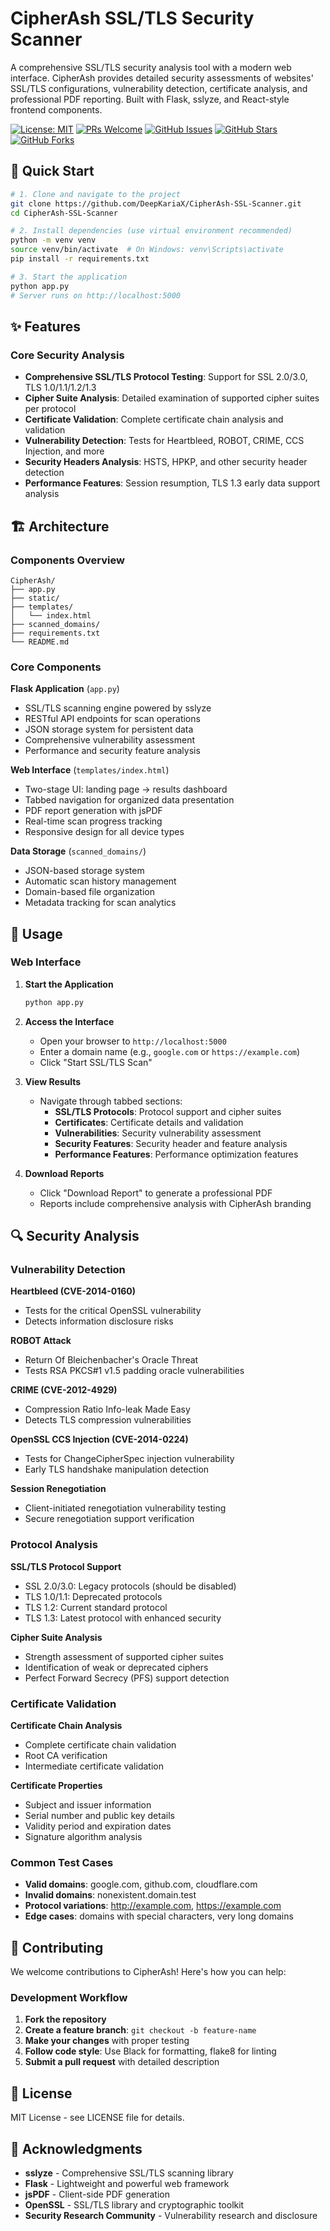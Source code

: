 # CipherAsh SSL/TLS Security Scanner

A comprehensive SSL/TLS security analysis tool with a modern web interface. CipherAsh provides detailed security assessments of websites' SSL/TLS configurations, vulnerability detection, certificate analysis, and professional PDF reporting. Built with Flask, sslyze, and React-style frontend components.

[![License: MIT](https://img.shields.io/badge/License-MIT-yellow.svg)](https://opensource.org/licenses/MIT)
[![PRs Welcome](https://img.shields.io/badge/PRs-welcome-brightgreen.svg)](https://github.com/DeepKariaX/CipherAsh-SSL-Scanner/pulls)
[![GitHub Issues](https://img.shields.io/github/issues/DeepKariaX/Analysis-Alpaca-Researcher)](https://github.com/DeepKariaX/CipherAsh-SSL-Scanner/issues)
[![GitHub Stars](https://img.shields.io/github/stars/DeepKariaX/Analysis-Alpaca-Researcher)](https://github.com/DeepKariaX/CipherAsh-SSL-Scanner/stargazers)
[![GitHub Forks](https://img.shields.io/github/forks/DeepKariaX/Analysis-Alpaca-Researcher)](https://github.com/DeepKariaX/CipherAsh-SSL-Scanner/network)


## 🚀 Quick Start

```bash
# 1. Clone and navigate to the project
git clone https://github.com/DeepKariaX/CipherAsh-SSL-Scanner.git
cd CipherAsh-SSL-Scanner

# 2. Install dependencies (use virtual environment recommended)
python -m venv venv
source venv/bin/activate  # On Windows: venv\Scripts\activate
pip install -r requirements.txt

# 3. Start the application
python app.py
# Server runs on http://localhost:5000
```

## ✨ Features

### Core Security Analysis

- **Comprehensive SSL/TLS Protocol Testing**: Support for SSL 2.0/3.0, TLS 1.0/1.1/1.2/1.3
- **Cipher Suite Analysis**: Detailed examination of supported cipher suites per protocol
- **Certificate Validation**: Complete certificate chain analysis and validation
- **Vulnerability Detection**: Tests for Heartbleed, ROBOT, CRIME, CCS Injection, and more
- **Security Headers Analysis**: HSTS, HPKP, and other security header detection
- **Performance Features**: Session resumption, TLS 1.3 early data support analysis

## 🏗 Architecture

### Components Overview

```
CipherAsh/
├── app.py
├── static/                 
├── templates/
│   └── index.html        
├── scanned_domains/       
├── requirements.txt      
└── README.md            
```

### Core Components

**Flask Application** (`app.py`)
- SSL/TLS scanning engine powered by sslyze
- RESTful API endpoints for scan operations
- JSON storage system for persistent data
- Comprehensive vulnerability assessment
- Performance and security feature analysis

**Web Interface** (`templates/index.html`)
- Two-stage UI: landing page → results dashboard
- Tabbed navigation for organized data presentation
- PDF report generation with jsPDF
- Real-time scan progress tracking
- Responsive design for all device types

**Data Storage** (`scanned_domains/`)
- JSON-based storage system
- Automatic scan history management
- Domain-based file organization
- Metadata tracking for scan analytics

## 🚀 Usage

### Web Interface

1. **Start the Application**
   ```bash
   python app.py
   ```

2. **Access the Interface**
   - Open your browser to `http://localhost:5000`
   - Enter a domain name (e.g., `google.com` or `https://example.com`)
   - Click "Start SSL/TLS Scan"

3. **View Results**
   - Navigate through tabbed sections:
     - **SSL/TLS Protocols**: Protocol support and cipher suites
     - **Certificates**: Certificate details and validation
     - **Vulnerabilities**: Security vulnerability assessment
     - **Security Features**: Security header and feature analysis
     - **Performance Features**: Performance optimization features

4. **Download Reports**
   - Click "Download Report" to generate a professional PDF
   - Reports include comprehensive analysis with CipherAsh branding


## 🔍 Security Analysis

### Vulnerability Detection

**Heartbleed (CVE-2014-0160)**
- Tests for the critical OpenSSL vulnerability
- Detects information disclosure risks

**ROBOT Attack**
- Return Of Bleichenbacher's Oracle Threat
- Tests RSA PKCS#1 v1.5 padding oracle vulnerabilities

**CRIME (CVE-2012-4929)**
- Compression Ratio Info-leak Made Easy
- Detects TLS compression vulnerabilities

**OpenSSL CCS Injection (CVE-2014-0224)**
- Tests for ChangeCipherSpec injection vulnerability
- Early TLS handshake manipulation detection

**Session Renegotiation**
- Client-initiated renegotiation vulnerability testing
- Secure renegotiation support verification

### Protocol Analysis

**SSL/TLS Protocol Support**
- SSL 2.0/3.0: Legacy protocols (should be disabled)
- TLS 1.0/1.1: Deprecated protocols
- TLS 1.2: Current standard protocol
- TLS 1.3: Latest protocol with enhanced security

**Cipher Suite Analysis**
- Strength assessment of supported cipher suites
- Identification of weak or deprecated ciphers
- Perfect Forward Secrecy (PFS) support detection

### Certificate Validation

**Certificate Chain Analysis**
- Complete certificate chain validation
- Root CA verification
- Intermediate certificate validation

**Certificate Properties**
- Subject and issuer information
- Serial number and public key details
- Validity period and expiration dates
- Signature algorithm analysis

### Common Test Cases

- **Valid domains**: google.com, github.com, cloudflare.com
- **Invalid domains**: nonexistent.domain.test
- **Protocol variations**: http://example.com, https://example.com
- **Edge cases**: domains with special characters, very long domains

## 🤝 Contributing

We welcome contributions to CipherAsh! Here's how you can help:

### Development Workflow

1. **Fork the repository**
2. **Create a feature branch**: `git checkout -b feature-name`
3. **Make your changes** with proper testing
4. **Follow code style**: Use Black for formatting, flake8 for linting
5. **Submit a pull request** with detailed description

## 📄 License

MIT License - see LICENSE file for details.

## 🙏 Acknowledgments

- **sslyze** - Comprehensive SSL/TLS scanning library
- **Flask** - Lightweight and powerful web framework
- **jsPDF** - Client-side PDF generation
- **OpenSSL** - SSL/TLS library and cryptographic toolkit
- **Security Research Community** - Vulnerability research and disclosure